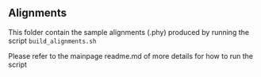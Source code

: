 ## Alignments

This folder contain the sample alignments (.phy) produced by running the script `build_alignments.sh` 

Please refer to the mainpage readme.md of more details for how to run the script

